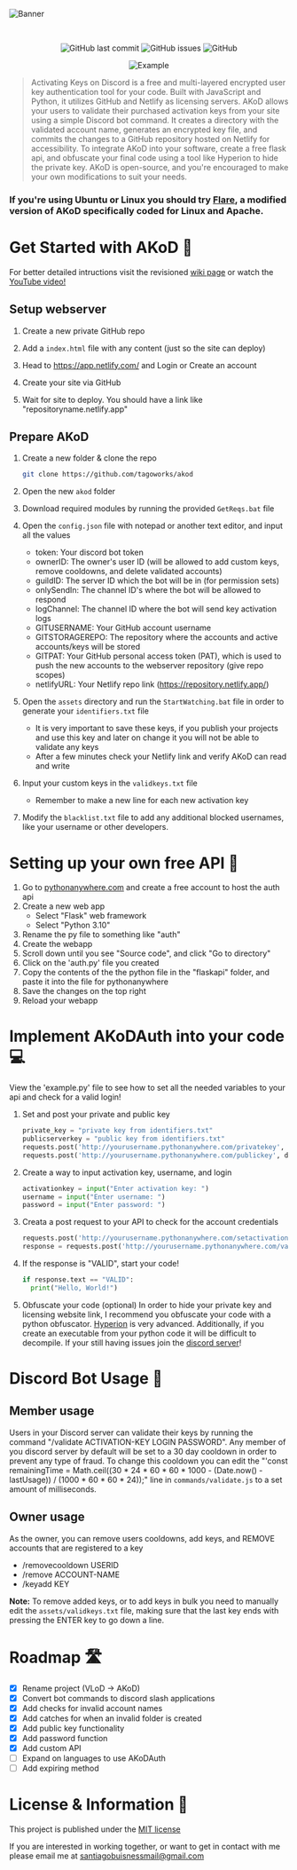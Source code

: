 ![Banner](https://media.discordapp.net/attachments/1092315227057561630/1221138931916214422/akodheader.png?ex=662d2cc1&is=661ab7c1&hm=bb787a7cb77e43e5258d9d82ac9526a261da7fd24265c8a79ca57f7f489c5e8c&=&format=webp&quality=lossless&width=1440&height=242)
<div align="center">
    </a>
    <br />

   ![GitHub last commit](https://img.shields.io/github/last-commit/tagoworks/akod)
   ![GitHub issues](https://img.shields.io/github/issues-raw/tagoworks/akod)
   ![GitHub](https://img.shields.io/github/license/tagoworks/akod)
   
![Example](https://media.discordapp.net/attachments/1092315227057561630/1229117980449837098/Group_2.png?ex=662e8452&is=661c0f52&hm=0f28751f0b32612ed588d1a6463aab57f29f58fc1bc0dd0205b9ac63afdfc967&=&format=webp&quality=lossless)

</div>

> Activating Keys on Discord is a free and multi-layered encrypted user key authentication tool for your code. Built with JavaScript and Python, it utilizes GitHub and Netlify as licensing servers. AKoD allows your users to validate their purchased activation keys from your site using a simple Discord bot command. It creates a directory with the validated account name, generates an encrypted key file, and commits the changes to a GitHub repository hosted on Netlify for accessibility. To integrate AKoD into your software, create a free flask api, and obfuscate your final code using a tool like Hyperion to hide the private key. AKoD is open-source, and you're encouraged to make your own modifications to suit your needs.

### If you're using Ubuntu or Linux you should try [Flare](https://github.com/tagoWorks/flare), a modified version of AKoD specifically coded for Linux and Apache.

# Get Started with AKoD 🚀
For better detailed intructions visit the revisioned [wiki page](https://github.com/tagoworks/akod/wiki/getting-started)
or watch the [YouTube video!](https://youtu.be/Wtpl7a_08jE)


## Setup webserver
1. Create a new private GitHub repo
   
2. Add a `index.html` file with any content (just so the site can deploy)
   
3. Head to https://app.netlify.com/ and Login or Create an account
   
4. Create your site via GitHub

5. Wait for site to deploy. You should have a link like "repositoryname.netlify.app"

## Prepare AKoD
1. Create a new folder & clone the repo
   ```sh
   git clone https://github.com/tagoworks/akod
   ```
   
2. Open the new `akod` folder
   
4. Download required modules by running the provided `GetReqs.bat` file
   
5. Open the `config.json` file with notepad or another text editor, and input all the values
   * token: Your discord bot token
   * ownerID: The owner's user ID (will be allowed to add custom keys, remove cooldowns, and delete validated accounts)
   * guildID: The server ID which the bot will be in (for permission sets)
   * onlySendIn: The channel ID's where the bot will be allowed to respond
   * logChannel: The channel ID where the bot will send key activation logs
   * GITUSERNAME: Your GitHub account username
   * GITSTORAGEREPO: The repository where the accounts and active accounts/keys will be stored
   * GITPAT: Your GitHub personal access token (PAT), which is used to push the new accounts to the webserver repository (give repo scopes)
   * netlifyURL: Your Netlify repo link (https://repository.netlify.app/)
6. Open the `assets` directory and run the `StartWatching.bat` file in order to generate your `identifiers.txt` file
   * It is very important to save these keys, if you publish your projects and use this key and later on change it you will not be able to validate any keys
   * After a few minutes check your Netlify link and verify AKoD can read and write
7. Input your custom keys in the `validkeys.txt` file
   * Remember to make a new line for each new activation key
8. Modify the `blacklist.txt` file to add any additional blocked usernames, like your username or other developers.

# Setting up your own free API 🛜

1. Go to [pythonanywhere.com](https://pythonanywhere.com/) and create a free account to host the auth api
2. Create a new web app
   * Select "Flask" web framework
   * Select "Python 3.10"
5. Rename the py file to something like "auth"
6. Create the webapp
7. Scroll down until you see "Source code", and click "Go to directory"
8. Click on the 'auth.py' file you created
9. Copy the contents of the the python file in the "flaskapi" folder, and paste it into the file for pythonanywhere
10. Save the changes on the top right
11. Reload your webapp

# Implement AKoDAuth into your code 💻
View the 'example.py' file to see how to set all the needed variables to your api and check for a valid login!

1. Set and post your private and public key
   ```py
   private_key = "private key from identifiers.txt"
   publicserverkey = "public key from identifiers.txt"
   requests.post('http://yourusername.pythonanywhere.com/privatekey', data={'privatekey': private_key})
   requests.post('http://yourusername.pythonanywhere.com/publickey', data={'link': publicserverkey})
   ```
2. Create a way to input activation key, username, and login
   ```py
   activationkey = input("Enter activation key: ")
   username = input("Enter username: ")
   password = input("Enter password: ")
3. Creata a post request to your API to check for the account credentials
   ```py
   requests.post('http://yourusername.pythonanywhere.com/setactivationkey', data={'key': activationkey})
   response = requests.post('http://yourusername.pythonanywhere.com/validate', data={'username': username, 'password': password})
   ```
4. If the response is "VALID", start your code!
   ```py
   if response.text == "VALID":
     print("Hello, World!")
    ```
5. Obfuscate your code (optional)
 In order to hide your private key and licensing website link, I recommend you obfuscate your code with a python obfuscator. [Hyperion](https://github.com/billythegoat356/Hyperion) is very advanced. Additionally, if you create an executable from your python code it will be difficult to decompile.
If your still having issues join the [discord server](https://tago.works/discord)!

# Discord Bot Usage 🤖

## Member usage
Users in your Discord server can validate their keys by running the command "/validate ACTIVATION-KEY LOGIN PASSWORD".
Any member of you discord server by default will be set to a 30 day cooldown in order to prevent any type of fraud. To change this cooldown you can edit the "'const remainingTime = Math.ceil((30 * 24 * 60 * 60 * 1000 - (Date.now() - lastUsage)) / (1000 * 60 * 60 * 24));" line in `commands/validate.js` to a set amount of milliseconds.

## Owner usage
As the owner, you can remove users cooldowns, add keys, and REMOVE accounts that are registered to a key
* /removecooldown USERID
* /remove ACCOUNT-NAME
* /keyadd KEY

**Note:**
To remove added keys, or to add keys in bulk you need to manually edit the `assets/validkeys.txt` file, making sure that the last key ends with pressing the ENTER key to go down a line.

# Roadmap 🛣️
- [x] Rename project (VLoD -> AKoD)
- [x] Convert bot commands to discord slash applications
- [x] Add checks for invalid account names
- [x] Add catches for when an invalid folder is created
- [x] Add public key functionality
- [X] Add password function
- [X] Add custom API
- [ ] Expand on languages to use AKoDAuth
- [ ] Add expiring method

# License & Information 📃
This project is published under the [MIT license](./LICENSE)

If you are interested in working together, or want to get in contact with me please email me at santiagobuisnessmail@gmail.com
